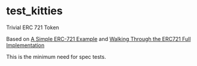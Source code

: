 # test_kitties
Trivial ERC 721 Token

Based on [A Simple ERC-721 Example](https://github.com/cipherzzz/erc721) and
[Walking Through the ERC721 Full Implementation](https://medium.com/blockchannel/walking-through-the-erc721-full-implementation-72ad72735f3c)

This is the minimum need for spec tests.